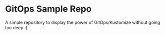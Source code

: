 # GitOps Sample Repo

A simple repository to display the power of GitOps/Kustomize without going too deep :)

